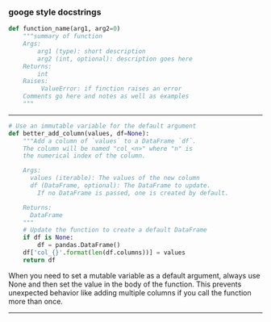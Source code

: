 ### googe style docstrings
```python
def function_name(arg1, arg2=0)
    """summary of function
    Args:
        arg1 (type): short description
        arg2 (int, optional): description goes here
    Returns:
        int
    Raises:
         ValueError: if finction raises an error
    Comments go here and notes as well as examples    
    """
```

---

```python
# Use an immutable variable for the default argument
def better_add_column(values, df=None):
    """Add a column of `values` to a DataFrame `df`.
    The column will be named "col_<n>" where "n" is
    the numerical index of the column.

    Args:
      values (iterable): The values of the new column
      df (DataFrame, optional): The DataFrame to update.
        If no DataFrame is passed, one is created by default.

    Returns:
      DataFrame
    """
    # Update the function to create a default DataFrame
    if df is None:
        df = pandas.DataFrame()
    df['col_{}'.format(len(df.columns))] = values
    return df
```
When you need to set a mutable variable as a default argument, always use None and then set the value in the body of the function. This prevents unexpected behavior like adding multiple columns if you call the function more than once.

---
